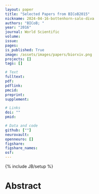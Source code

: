 ```yaml
---
layout: paper
title: "Selected Papers from BICoB2015"
nickname: 2024-04-16-bottenhorn-salo-diva
authors: "BICoB; "
year: "2016"
journal: World Scientific
volume: 
issue:
pages: 
is_published: True
image: /assets/images/papers/biorxiv.png
projects: []
tags: []

# Text
fulltext:
pdf:
pdflink:
pmcid:
preprint: 
supplement:

# Links
doi: ""
pmid:

# Data and code
github: [""]
neurovault:
openneuro: []
figshare:
figshare_names:
osf:
---
```

{% include JB/setup %}

# Abstract


